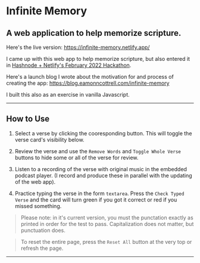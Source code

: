 # Infinite Memory

## A web application to help memorize scripture.

Here's the live version: https://infinite-memory.netlify.app/

I came up with this web app to help memorize scripture, but also entered it in [Hashnode + Netlify's February 2022 Hackathon](https://townhall.hashnode.com/netlify-hackathon).

Here's a launch blog I wrote about the motivation for and process of creating the app: https://blog.eamonncottrell.com/infinite-memory

I built this also as an exercise in vanilla Javascript.

***

## How to Use

1. Select a verse by clicking the cooresponding button. This will toggle the verse card's visibility below.

1. Review the verse and use the ``` Remove Words ``` and ``` Toggle Whole Verse ``` buttons to hide some or all of the verse for review.

1. Listen to a recording of the verse with original music in the embedded podcast player. (I record and produce these in parallel with the updating of the web app).

1. Practice typing the verse in the form ```textarea```. Press the ```Check Typed Verse``` and the card will turn green if you got it correct or red if you missed something.

>Please note: in it's current version, you must the punctation exactly as printed in order for the test to pass. Capitalization does not matter, but punctuation does.

>To reset the entire page, press the ```Reset All``` button at the very top or refresh the page.

***
